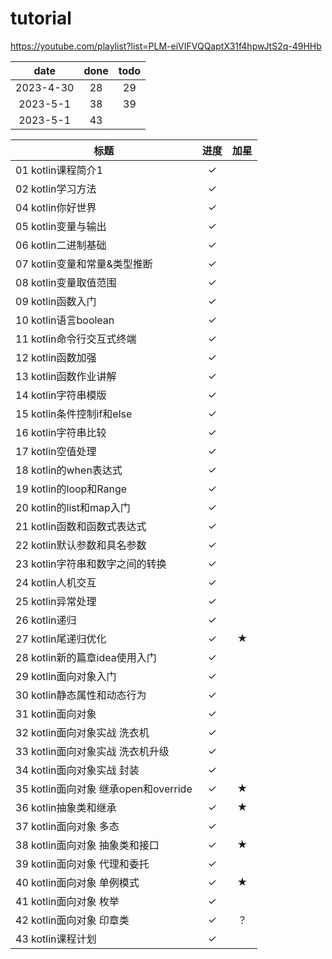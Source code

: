 # tutorial
https://youtube.com/playlist?list=PLM-eiVIFVQQaptX31f4hpwJtS2q-49HHb

| date | done | todo |
| :---: | :---: | :---: |
| 2023-4-30 | 28 | 29 |
| 2023-5-1 | 38 | 39 |
| 2023-5-1 | 43 |  |

| 标题 | 进度 | 加星 |
| --- | :---: | :---: |
| 01 kotlin课程简介1 | ✓ |  |
| 02 kotlin学习方法 | ✓ |   |
| 04 kotlin你好世界 | ✓ |   |
| 05 kotlin变量与输出 | ✓ |   |
| 06 kotlin二进制基础 | ✓ |   |
| 07 kotlin变量和常量&类型推断 | ✓ |   |
| 08 kotlin变量取值范围 | ✓ |   |
| 09 kotlin函数入门 | ✓ |   |
| 10 kotlin语言boolean | ✓ |   |
| 11 kotlin命令行交互式终端 | ✓ |   |
| 12 kotlin函数加强 | ✓ |   |
| 13 kotlin函数作业讲解 | ✓ |   |
| 14 kotlin字符串模版 | ✓ |   |
| 15 kotlin条件控制if和else | ✓ |   |
| 16 kotlin字符串比较 | ✓ |   |
| 17 kotlin空值处理 | ✓ |   |
| 18 kotlin的when表达式 | ✓ |   |
| 19 kotlin的loop和Range | ✓ |   |
| 20 kotlin的list和map入门 | ✓ |   |
| 21 kotlin函数和函数式表达式 | ✓ |   |
| 22 kotlin默认参数和具名参数 | ✓ |   |
| 23 kotlin字符串和数字之间的转换 | ✓ |   |
| 24 kotlin人机交互 | ✓ |   |
| 25 kotlin异常处理 | ✓ |   |
| 26 kotlin递归 | ✓ |   |
| 27 kotlin尾递归优化 | ✓ | ★ |
| 28 kotlin新的篇章idea使用入门 | ✓ |   |
| 29 kotlin面向对象入门 | ✓ |   |
| 30 kotlin静态属性和动态行为 | ✓ |   |
| 31 kotlin面向对象 | ✓ |   |
| 32 kotlin面向对象实战 洗衣机 | ✓ |   |
| 33 kotlin面向对象实战 洗衣机升级 | ✓ |   |
| 34 kotlin面向对象实战 封装 | ✓ |   |
| 35 kotlin面向对象 继承open和override | ✓ | ★ |
| 36 kotlin抽象类和继承 | ✓ | ★ |
| 37 kotlin面向对象 多态 | ✓ |   |
| 38 kotlin面向对象 抽象类和接口 | ✓ | ★ |
| 39 kotlin面向对象 代理和委托 | ✓ |   |
| 40 kotlin面向对象 单例模式 | ✓ | ★ |
| 41 kotlin面向对象 枚举 | ✓ |   |
| 42 kotlin面向对象 印章类 | ✓ | ？ |
| 43 kotlin课程计划 | ✓ |   |

